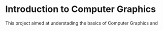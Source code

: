 # Introduction to Computer Graphics

This project aimed at understading the basics of Computer Graphics and 